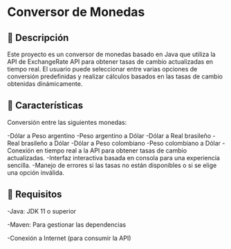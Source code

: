 <h1> Conversor de Monedas </h1>

## 🚀 Descripción

Este proyecto es un conversor de monedas basado en Java que utiliza la API de ExchangeRate API para obtener tasas de cambio actualizadas en tiempo real. El usuario puede seleccionar entre varias opciones de conversión predefinidas y realizar cálculos basados en las tasas de cambio obtenidas dinámicamente.

## 🚀 Características

Conversión entre las siguientes monedas: 

-Dólar a Peso argentino 
-Peso argentino a Dólar 
-Dólar a Real brasileño 
-Real brasileño a Dólar 
-Dólar a Peso colombiano 
-Peso colombiano a Dólar 
-Conexión en tiempo real a la API para obtener tasas de cambio actualizadas. 
-Interfaz interactiva basada en consola para una experiencia sencilla. 
-Manejo de errores si las tasas no están disponibles o si se elige una opción inválida. 

## 🚀 Requisitos

-Java: JDK 11 o superior

-Maven: Para gestionar las dependencias

-Conexión a Internet (para consumir la API)

